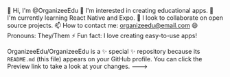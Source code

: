 
👋 Hi, I'm @OrganizeeEdu 👀 I'm interested in creating educational apps. 🌱 I'm currently learning React Native and Expo. 💞️ I look to collaborate on open source projects. 📫 How to contact me: organizeedu@email.com 😄 Pronouns: They/Them ⚡ Fun fact: I love creating easy-to-use apps!





OrganizeeEdu/OrganizeeEdu is a ✨ special ✨ repository because its `README.md` (this file) appears on your GitHub profile.
You can click the Preview link to take a look at your changes.
--->
